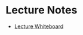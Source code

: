 # Lecture Notes

* [Lecture Whiteboard](https://projects.invisionapp.com/freehand/document/nm6uZIng3)
